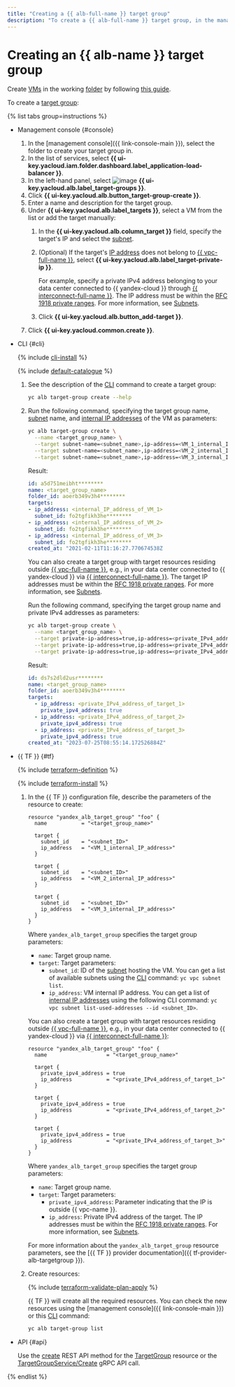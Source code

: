 ```yaml
---
title: "Creating a {{ alb-full-name }} target group"
description: "To create a {{ alb-full-name }} target group, in the management console, select the appropriate folder. In the list of services, select {{ alb-name }}. In the left-hand menu, select Target groups. Click **Create target group**. Enter the name of the target group. Select the VM. Click **Create**."
---
```


# Creating an {{ alb-name }} target group

Create [VMs](../../compute/concepts/vm.md) in the working [folder](../../resource-manager/concepts/resources-hierarchy.md#folder) by following [this guide](../../compute/operations/index.md#vm-create).

To create a [target group](../concepts/target-group.md):

{% list tabs group=instructions %}

- Management console {#console}

   1. In the [management console]({{ link-console-main }}), select the folder to create your target group in.
   1. In the list of services, select **{{ ui-key.yacloud.iam.folder.dashboard.label_application-load-balancer }}**.
   1. In the left-hand panel, select ![image](../../_assets/console-icons/target.svg) **{{ ui-key.yacloud.alb.label_target-groups }}**.
   1. Click **{{ ui-key.yacloud.alb.button_target-group-create }}**.
   1. Enter a name and description for the target group.
   1. Under **{{ ui-key.yacloud.alb.label_targets }}**, select a VM from the list or add the target manually:
      1. In the **{{ ui-key.yacloud.alb.column_target }}** field, specify the target's IP and select the [subnet](../../vpc/concepts/network.md#subnet).
      1. (Optional) If the target's [IP address](../../vpc/concepts/address.md) does not belong to [{{ vpc-full-name }}](../../vpc/), select **{{ ui-key.yacloud.alb.label_target-private-ip }}**.

         For example, specify a private IPv4 address belonging to your data center connected to {{ yandex-cloud }} through [{{ interconnect-full-name }}](../../interconnect/). The IP address must be within the [RFC 1918 private ranges](https://datatracker.ietf.org/doc/html/rfc1918#section-3). For more information, see [Subnets](../../vpc/concepts/network.md#subnet).


      1. Click **{{ ui-key.yacloud.alb.button_add-target }}**.
   1. Click **{{ ui-key.yacloud.common.create }}**.

- CLI {#cli}

   {% include [cli-install](../../_includes/cli-install.md) %}

   {% include [default-catalogue](../../_includes/default-catalogue.md) %}

   1. See the description of the [CLI](../../cli/) command to create a target group:

      ```bash
      yc alb target-group create --help
      ```

   1. Run the following command, specifying the target group name, [subnet](../../vpc/concepts/network.md#subnet) name, and [internal IP addresses](../../vpc/concepts/address.md#internal-addresses) of the VM as parameters:

      ```bash
      yc alb target-group create \
        --name <target_group_name> \
        --target subnet-name=<subnet_name>,ip-address=<VM_1_internal_IP_address> \
        --target subnet-name=<subnet_name>,ip-address=<VM_2_internal_IP_address> \
        --target subnet-name=<subnet_name>,ip-address=<VM_3_internal_IP_address>
      ```

      Result:

      ```yaml
      id: a5d751meibht********
      name: <target_group_name>
      folder_id: aoerb349v3h4********
      targets:
      - ip_address: <internal_IP_address_of_VM_1>
        subnet_id: fo2tgfikh3he********
      - ip_address: <internal_IP_address_of_VM_2>
        subnet_id: fo2tgfikh3he********
      - ip_address: <internal_IP_address_of_VM_3>
        subnet_id: fo2tgfikh3he********
      created_at: "2021-02-11T11:16:27.770674538Z
      ```

      You can also create a target group with target resources residing outside [{{ vpc-full-name }}](../../vpc/), e.g., in your data center connected to {{ yandex-cloud }} via [{{ interconnect-full-name }}](../../interconnect/). The target IP addresses must be within the [RFC 1918 private ranges](https://datatracker.ietf.org/doc/html/rfc1918#section-3). For more information, see [Subnets](../../vpc/concepts/network.md#subnet).


      Run the following command, specifying the target group name and private IPv4 addresses as parameters:

      ```bash
      yc alb target-group create \
        --name <target_group_name> \
        --target private-ip-address=true,ip-address=<private_IPv4_address_of_target_1> \
        --target private-ip-address=true,ip-address=<private_IPv4_address_of_target_2> \
        --target private-ip-address=true,ip-address=<private_IPv4_address_of_target_3>
      ```

      Result:

      ```yaml
      id: ds7s2dld2usr********
      name: <target_group_name>
      folder_id: aoerb349v3h4********
      targets:
        - ip_address: <private_IPv4_address_of_target_1>
          private_ipv4_address: true
        - ip_address: <private_IPv4_address_of_target_2>
          private_ipv4_address: true
        - ip_address: <private_IPv4_address_of_target_3>
          private_ipv4_address: true
      created_at: "2023-07-25T08:55:14.172526884Z"
      ```

- {{ TF }} {#tf}

   {% include [terraform-definition](../../_tutorials/_tutorials_includes/terraform-definition.md) %}

   {% include [terraform-install](../../_includes/terraform-install.md) %}

   1. In the {{ TF }} configuration file, describe the parameters of the resource to create:

      ```hcl
      resource "yandex_alb_target_group" "foo" {
        name           = "<target_group_name>"

        target {
          subnet_id    = "<subnet_ID>"
          ip_address   = "<VM_1_internal_IP_address>"
        }

        target {
          subnet_id    = "<subnet_ID>"
          ip_address   = "<VM_2_internal_IP_address>"
        }

        target {
          subnet_id    = "<subnet_ID>"
          ip_address   = "<VM_3_internal_IP_address>"
        }
      }
      ```

      Where `yandex_alb_target_group` specifies the target group parameters:
      * `name`: Target group name.
      * `target`: Target parameters:
         * `subnet_id`: ID of the [subnet](../../vpc/concepts/network.md#subnet) hosting the VM. You can get a list of available subnets using the [CLI](../../cli/) command: `yc vpc subnet list`.
         * `ip_address`: VM internal IP address. You can get a list of [internal IP addresses](../../vpc/concepts/address.md#internal-addresses) using the following CLI command: `yc vpc subnet list-used-addresses --id <subnet_ID>`.

      You can also create a target group with target resources residing outside [{{ vpc-full-name }}](../../vpc), e.g., in your data center connected to {{ yandex-cloud }} via [{{ interconnect-full-name }}](../../interconnect/):

      ```hcl
      resource "yandex_alb_target_group" "foo" {
        name                   = "<target_group_name>"

        target {
          private_ipv4_address = true
          ip_address           = "<private_IPv4_address_of_target_1>"
        }

        target {
          private_ipv4_address = true
          ip_address           = "<private_IPv4_address_of_target_2>"
        }

        target {
          private_ipv4_address = true
          ip_address           = "<private_IPv4_address_of_target_3>"
        }
      }
      ```


      Where `yandex_alb_target_group` specifies the target group parameters:
      * `name`: Target group name.
      * `target`: Target parameters:
        * `private_ipv4_address`: Parameter indicating that the IP is outside {{ vpc-name }}.
        * `ip_address`: Private IPv4 address of the target. The IP addresses must be within the [RFC 1918 private ranges](https://datatracker.ietf.org/doc/html/rfc1918#section-3). For more information, see [Subnets](../../vpc/concepts/network.md#subnet).

      For more information about the `yandex_alb_target_group` resource parameters, see the [{{ TF }} provider documentation]({{ tf-provider-alb-targetgroup }}).
   1. Create resources:

      {% include [terraform-validate-plan-apply](../../_tutorials/_tutorials_includes/terraform-validate-plan-apply.md) %}

      {{ TF }} will create all the required resources. You can check the new resources using the [management console]({{ link-console-main }}) or this [CLI](../../cli/) command:

      ```bash
      yc alb target-group list
      ```

- API {#api}

   Use the [create](../api-ref/TargetGroup/create.md) REST API method for the [TargetGroup](../api-ref/TargetGroup/index.md) resource or the [TargetGroupService/Create](../api-ref/grpc/target_group_service.md#Create) gRPC API call.

{% endlist %}